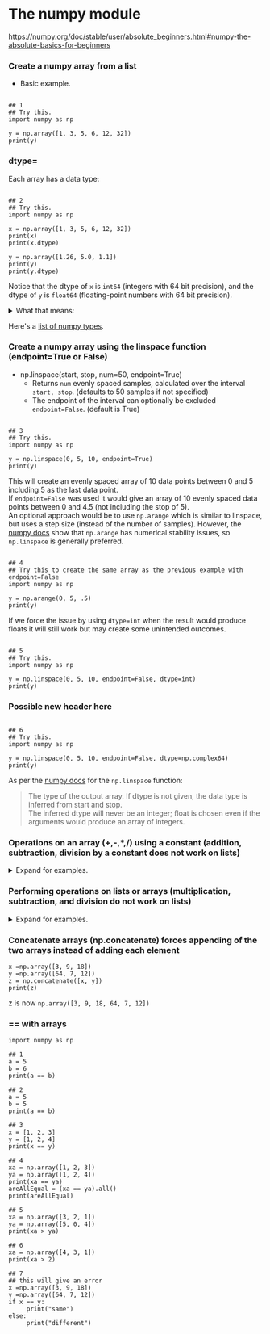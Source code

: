 # The numpy module

https://numpy.org/doc/stable/user/absolute_beginners.html#numpy-the-absolute-basics-for-beginners

### Create a numpy array from a list

- Basic example.

```python3

## 1
## Try this.
import numpy as np

y = np.array([1, 3, 5, 6, 12, 32])
print(y)

```

### dtype=

Each array has a data type:

```python3

## 2
## Try this.
import numpy as np

x = np.array([1, 3, 5, 6, 12, 32])
print(x)
print(x.dtype)

y = np.array([1.26, 5.0, 1.1])
print(y)
print(y.dtype)
```

Notice that the dtype of `x` is `int64` (integers with 64 bit precision), and the dtype of `y` is `float64` (floating-point numbers with 64 bit precision).

<details><summary>What that means: </summary>

As per [this page](https://developers.google.com/discovery/v1/type-format#:~:text=string-,int64,string): "int64. A 64-bit signed integer. It has a minimum value of -9,223,372,036,854,775,808 and a maximum value of 9,223,372,036,854,775,807 (inclusive)."

</details>

Here's a [list of numpy types](https://numpy.org/doc/stable/reference/arrays.scalars.html#sized-aliases).


### Create a numpy array using the linspace function (endpoint=True or False)

- np.linspace(start, stop, num=50, endpoint=True)  
    - Returns `num` evenly spaced samples, calculated over the interval `start, stop`. (defaults to 50 samples if not specified)
    - The endpoint of the interval can optionally be excluded `endpoint=False`. (default is True)
 
```python3

## 3
## Try this.
import numpy as np

y = np.linspace(0, 5, 10, endpoint=True)
print(y)

```

This will create an evenly spaced array of 10 data points between 0 and 5 including 5 as the last data point.  
If `endpoint=False` was used it would give an array of 10 evenly spaced data points between 0 and 4.5 (not including the stop of 5).  
An optional approach would be to use `np.arange` which is similar to linspace, but uses a step size (instead of the number of samples). However, the [numpy docs](https://numpy.org/doc/stable/reference/generated/numpy.arange.html) show that `np.arange` has numerical stability issues, so `np.linspace` is generally preferred.

```python3

## 4
## Try this to create the same array as the previous example with endpoint=False
import numpy as np

y = np.arange(0, 5, .5)
print(y)

```

If we force the issue by using `dtype=int` when the result would produce floats it will still work but may create some unintended outcomes.

```python3

## 5
## Try this.
import numpy as np

y = np.linspace(0, 5, 10, endpoint=False, dtype=int)
print(y)

```

### Possible new header here

```python3

## 6
## Try this.
import numpy as np

y = np.linspace(0, 5, 10, endpoint=False, dtype=np.complex64)
print(y)

```

As per the [numpy docs](https://numpy.org/doc/stable/reference/generated/numpy.linspace.html) for the `np.linspace` function:

> The type of the output array. If dtype is not given, the data type is inferred from start and stop.  
> The inferred dtype will never be an integer; float is chosen even if the arguments would produce an array of integers.

### Operations on an array (+,-,*,/) using a constant (addition, subtraction, division by a constant does not work on lists)
<details><summary> Expand for examples.</summary>
    
   - ### multiplying for a list
```python3 
y = [4, 5, 6]  
z = 3 * y
print(z)
```
z is now `[4, 5, 6, 4, 5, 6, 4, 5, 6]` repeats all elements 3 times
   
   - ### multiplying for an array
```python3
y = np.array([4, 5, 6])  
z = 3 * y
print(z)
```
z is now `np.array([12, 15, 18])` multiplies each element by 3
   
   - ### adding for an array (cannot be done with lists)
```python3
x =np.array([3, 8, 15])  
z = x + 3  
print(z)
```
z is now `np.array[6, 11, 18]` adds to each element by the constant
   
   - ### subtracting for an array (cannot be done with lists)
```python3
x =np.array([3, 8, 15])  
z = x - 3
print(z)
```
z is now `np.array[0, 5, 12]` subtracts from each element by the constant
   
   - ### dividing for an array (cannot be done with lists)
```python3 
x =np.array([3, 9, 18])  
z = x / 3
print(z)
```
z is now `np.array[1., 3., 6.]` divides from each element by the constant (produces floats)

</details>

### Performing operations on lists or arrays (multiplication, subtraction, and division do not work on lists)
<details><summary> Expand for examples.</summary>
    
   - ### adding for a list
```python3 
x = [5, 6, 7]  
y = [8, 9, 10]  
z = x + y
print(z)
```
z is now `[5, 6, 7, 8, 9, 10]` creates new list with all elements from each list
   
   - ### adding for an array
```python3   
x = np.array([5, 6, 7])  
y = np.array([8, 9, 10])  
z = x + y
print(z)
```
z is now `np.array([13, 15, 17])` adds each element to its counterpart same index
   
   - ### subtracting for an array (cannot be done with lists)
```python3
x =np.array([3, 8, 15])  
y =np.array([1, 2, 3])  
z = x - y
print(z)
```
z is now `np.array([2, 6, 12])` subtracts counterpart same index element from first array element
   
   - ### multiplying for an array (cannot be done with lists)
```python3
x = np.array([5, 6, 7])  
y = np.array([8, 9, 10])  
z = x * y
print(z)
```
z is now `np.array([40, 54, 70])` multiplies each element to its counterpart same index
    
   - ### dividing for an array (cannot be done with lists)
```python3
x =np.array([3, 8, 15])  
y =np.array([1, 2, 3])  
z = x / y
print(z)
```
z is now `np.array([3., 4., 5.])` divides elements in first array to its counterpart index in other array (produces float)

</details>

### Concatenate arrays (np.concatenate) forces appending of the two arrays instead of adding each element

```python3
x =np.array([3, 9, 18])  
y =np.array([64, 7, 12])  
z = np.concatenate([x, y])
print(z)
``` 
z is now `np.array([3, 9, 18, 64, 7, 12])`
   
### == with arrays

```python3
import numpy as np

## 1
a = 5
b = 6
print(a == b)

## 2
a = 5
b = 5
print(a == b)

## 3
x = [1, 2, 3]
y = [1, 2, 4]
print(x == y)

## 4
xa = np.array([1, 2, 3])
ya = np.array([1, 2, 4])
print(xa == ya)
areAllEqual = (xa == ya).all()
print(areAllEqual)

## 5
xa = np.array([3, 2, 1])
ya = np.array([5, 0, 4])
print(xa > ya)

## 6
xa = np.array([4, 3, 1])
print(xa > 2)

## 7
## this will give an error
x =np.array([3, 9, 18])
y =np.array([64, 7, 12])
if x == y:
     print("same")
else:
     print("different")

```
